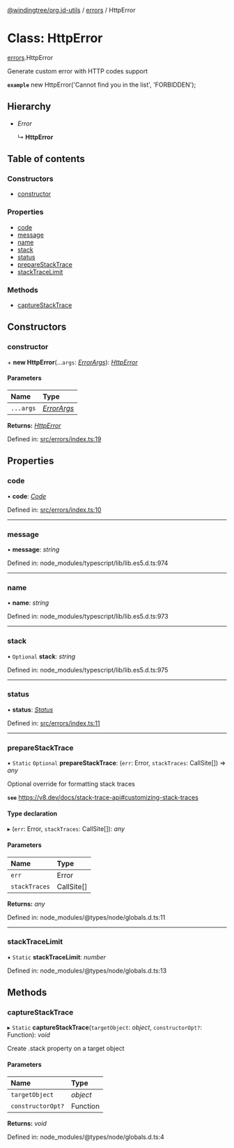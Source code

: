 [@windingtree/org.id-utils](../README.md) / [errors](../modules/errors.md) / HttpError

# Class: HttpError

[errors](../modules/errors.md).HttpError

Generate custom error with HTTP codes support

**`example`**
new HttpError('Cannot find you in the list', 'FORBIDDEN');

## Hierarchy

- *Error*

  ↳ **HttpError**

## Table of contents

### Constructors

- [constructor](errors.httperror.md#constructor)

### Properties

- [code](errors.httperror.md#code)
- [message](errors.httperror.md#message)
- [name](errors.httperror.md#name)
- [stack](errors.httperror.md#stack)
- [status](errors.httperror.md#status)
- [prepareStackTrace](errors.httperror.md#preparestacktrace)
- [stackTraceLimit](errors.httperror.md#stacktracelimit)

### Methods

- [captureStackTrace](errors.httperror.md#capturestacktrace)

## Constructors

### constructor

\+ **new HttpError**(...`args`: [*ErrorArgs*](../modules/errors.md#errorargs)): [*HttpError*](errors.httperror.md)

#### Parameters

| Name | Type |
| :------ | :------ |
| `...args` | [*ErrorArgs*](../modules/errors.md#errorargs) |

**Returns:** [*HttpError*](errors.httperror.md)

Defined in: [src/errors/index.ts:19](https://github.com/windingtree/org.id-sdk/blob/e9d9d46/packages/shared/src/errors/index.ts#L19)

## Properties

### code

• **code**: [*Code*](../modules/http.md#code)

Defined in: [src/errors/index.ts:10](https://github.com/windingtree/org.id-sdk/blob/e9d9d46/packages/shared/src/errors/index.ts#L10)

___

### message

• **message**: *string*

Defined in: node_modules/typescript/lib/lib.es5.d.ts:974

___

### name

• **name**: *string*

Defined in: node_modules/typescript/lib/lib.es5.d.ts:973

___

### stack

• `Optional` **stack**: *string*

Defined in: node_modules/typescript/lib/lib.es5.d.ts:975

___

### status

• **status**: [*Status*](../modules/http.md#status)

Defined in: [src/errors/index.ts:11](https://github.com/windingtree/org.id-sdk/blob/e9d9d46/packages/shared/src/errors/index.ts#L11)

___

### prepareStackTrace

▪ `Static` `Optional` **prepareStackTrace**: (`err`: Error, `stackTraces`: CallSite[]) => *any*

Optional override for formatting stack traces

**`see`** https://v8.dev/docs/stack-trace-api#customizing-stack-traces

#### Type declaration

▸ (`err`: Error, `stackTraces`: CallSite[]): *any*

#### Parameters

| Name | Type |
| :------ | :------ |
| `err` | Error |
| `stackTraces` | CallSite[] |

**Returns:** *any*

Defined in: node_modules/@types/node/globals.d.ts:11

___

### stackTraceLimit

▪ `Static` **stackTraceLimit**: *number*

Defined in: node_modules/@types/node/globals.d.ts:13

## Methods

### captureStackTrace

▸ `Static` **captureStackTrace**(`targetObject`: *object*, `constructorOpt?`: Function): *void*

Create .stack property on a target object

#### Parameters

| Name | Type |
| :------ | :------ |
| `targetObject` | *object* |
| `constructorOpt?` | Function |

**Returns:** *void*

Defined in: node_modules/@types/node/globals.d.ts:4
